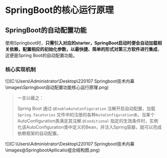 # SpringBoot的核心运行原理

## SpringBoot的自动配置功能

​	使用Springboot时，**只需引入对应的starter，SpringBoot启动时便会自动加载相关依赖，配置相应的初始化参数，以最快捷、简单的形式对第三方软件进行集成**，这便是Spring Boot的自动配置功能。



### 核心实现机制

![](C:\Users\Administrator\Desktop\220107 Springboot技术内幕\images\Springboot自动配置功能核心运行原理.png)

> 一言以蔽之：
>
> Spring Boot 通过 `@EnableAutoConfiguration` 注解开启自动配置，加载 `Spring.facatories` 文件中的注册的各种`AutoConfiguration类`，当某个AutoConfiguration类满足其注解 `@Conditional` 指定的生效条件时，实例化该AutoConfiguration类中定义的Bean，并注入Spring容器，就可以完成依赖框架的自动配置。



![](C:\Users\Administrator\Desktop\220107 Springboot技术内幕\images\@SpringbootApllicatio组合结构图.png)

